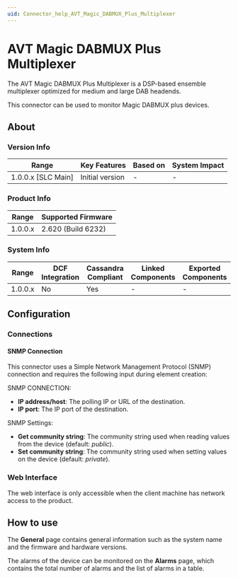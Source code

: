 ```yaml
---
uid: Connector_help_AVT_Magic_DABMUX_Plus_Multiplexer
---
```


# AVT Magic DABMUX Plus Multiplexer

The AVT Magic DABMUX Plus Multiplexer is a DSP-based ensemble multiplexer optimized for medium and large DAB headends.

This connector can be used to monitor Magic DABMUX plus devices.

## About

### Version Info

| Range                | Key Features     | Based on     | System Impact     |
|----------------------|------------------|--------------|-------------------|
| 1.0.0.x [SLC Main]   | Initial version  | -            | -                 |

### Product Info

| Range     | Supported Firmware     |
|-----------|------------------------|
| 1.0.0.x   | 2.620 (Build 6232)     |

### System Info

| Range     | DCF Integration     | Cassandra Compliant     | Linked Components     | Exported Components     |
|-----------|---------------------|-------------------------|-----------------------|-------------------------|
| 1.0.0.x   | No                  | Yes                     | -                     | -                       |

## Configuration

### Connections

#### SNMP Connection

This connector uses a Simple Network Management Protocol (SNMP) connection and requires the following input during element creation:

SNMP CONNECTION:

- **IP address/host**: The polling IP or URL of the destination.
- **IP port**: The IP port of the destination.

SNMP Settings:

- **Get community string**: The community string used when reading values from the device (default: *public*).
- **Set community string**: The community string used when setting values on the device (default: *private*).

### Web Interface

The web interface is only accessible when the client machine has network access to the product.

## How to use

The **General** page contains general information such as the system name and the firmware and hardware versions.

The alarms of the device can be monitored on the **Alarms** page, which contains the total number of alarms and the list of alarms in a table.
